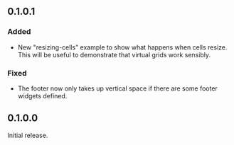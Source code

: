 ## 0.1.0.1
### Added
- New "resizing-cells" example to show what happens when cells resize. This will be useful to demonstrate that virtual grids work sensibly.
### Fixed
- The footer now only takes up vertical space if there are some footer widgets defined.

## 0.1.0.0

Initial release.